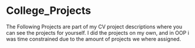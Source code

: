 # College_Projects

The Following Projects are part of my CV project descriptions where you can see the projects for yourself.
I did the projects on my own, and in OOP i was time constrained due to the amount of projects we where assigned.
